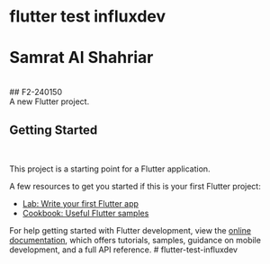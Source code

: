 # flutter test influxdev

# Samrat Al Shahriar
<br/>
## F2-240150
<br/>
A new Flutter project.

## Getting Started
<br/>

This project is a starting point for a Flutter application.

A few resources to get you started if this is your first Flutter project:

- [Lab: Write your first Flutter app](https://docs.flutter.dev/get-started/codelab)
- [Cookbook: Useful Flutter samples](https://docs.flutter.dev/cookbook)

For help getting started with Flutter development, view the
[online documentation](https://docs.flutter.dev/), which offers tutorials,
samples, guidance on mobile development, and a full API reference.
#   f l u t t e r - t e s t - i n f l u x d e v 
 
 